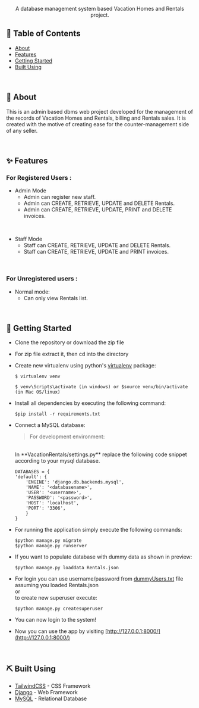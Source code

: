 
<p align="center"> A database management system based Vacation Homes and Rentals project.
    <br> 
</p>

## 📝 Table of Contents

- [About](#about)
- [Features](#features)
- [Getting Started](#getting_started)
- [Built Using](#built_using)


<br>

## 🧐 About <a name = "about"></a>
This is an admin based dbms web project developed for the management of the records of Vacation Homes and Rentals, billing and Rentals sales. It is created with the motive of creating ease for the counter-management side of any seller.


<br>


## ✨ Features <a name = "features"></a>

### For Registered Users :

- Admin Mode
   - Admin can register new staff.
   - Admin can CREATE, RETRIEVE, UPDATE and DELETE Rentals.
   - Admin can CREATE, RETRIEVE, UPDATE, PRINT and DELETE invoices.

<br>

- Staff Mode
   - Staff can CREATE, RETRIEVE, UPDATE and DELETE Rentals.
   - Staff can CREATE, RETRIEVE, UPDATE and PRINT invoices.
     
<br>

### For Unregistered users :
- Normal mode:
   - Can only view Rentals list.


<br>

## 🏁 Getting Started <a name = "getting_started"></a>

- Clone the repository or download the zip file

- For zip file extract it, then cd into the directory 

- Create new virtualenv using python's [virtualenv](https://pypi.org/project/virtualenv/) package:

    ```
    $ virtualenv venv

    $ venv\Scripts\activate (in windows) or $source venv/bin/activate (in Mac OS/linux)

    ```

- Install all dependencies by executing the following command:

    ```
    $pip install -r requirements.txt
    ```

- Connect a MySQL database:
    >For development environment:
    <br>
    In **VacationRentals/settings.py** replace the following code snippet according to your mysql database.

    ```
    DATABASES = {
    'default': {
        'ENGINE': 'django.db.backends.mysql',
        'NAME': '<databasename>',
        'USER': '<username>',
        'PASSWORD': '<password>',
        'HOST': 'localhost',
        'PORT': '3306',
        }
    }
    ```

- For running the application simply execute the following commands:

    ```
    $python manage.py migrate
    $python manage.py runserver
    ```

- If you want to populate database with dummy data as shown in preview:
    ```
    $python manage.py loaddata Rentals.json
    ```

- For login you can use username/password from
    [dummyUsers.txt](./dummyUsers.txt) file
    assuming you loaded Rentals.json <br>or<br> to create new superuser execute:

    ```
    $python manage.py createsuperuser
    ```
- You can now login to the system!

- Now you can use the app by visiting [http://127.0.0.1:8000/](http://127.0.0.1:8000/)

<br>

## ⛏️ Built Using <a name = "built_using"></a>

- [TailwindCSS](https://tailwindcss.com) - CSS Framework
- [Django](https://www.djangoproject.com) - Web Framework
- [MySQL](https://www.mysql.com/) - Relational Database

<br>

<br>





